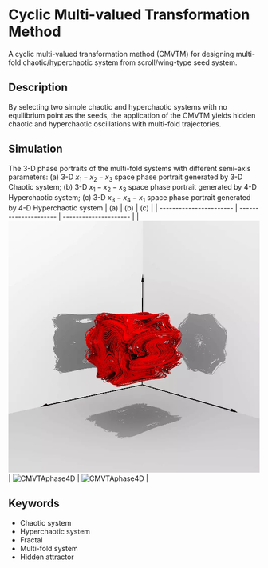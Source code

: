 # Cyclic Multi-valued Transformation Method
A cyclic multi-valued transformation method (CMVTM) for designing multi-fold chaotic/hyperchaotic system from scroll/wing-type seed system.

## Description
By selecting two simple chaotic and hyperchaotic systems with no equilibrium point as the seeds, the application of the CMVTM yields hidden chaotic and hyperchaotic oscillations with multi-fold trajectories. 

## Simulation
The 3-D phase portraits of the multi-fold systems with different semi-axis parameters: (a) 3-D $x_1-x_2-x_3$ space phase portrait generated by 3-D Chaotic system; (b) 3-D $x_1-x_2-x_3$ space phase portrait generated by 4-D Hyperchaotic system; (c) 3-D $x_3-x_4-x_1$ space phase portrait generated by 4-D Hyperchaotic system
| (a)                     | (b)                   | (c)                   |
| ----------------------- | --------------------- | --------------------- |
| ![CMVTAphase3D](./CMVTAphase3D_tra_123_anim.webp) | ![CMVTAphase4D](./CMVTAphase4D_tra_123_anim.webp) | ![CMVTAphase4D](./CMVTAphase4D_tra_341_anim.webp) |

## Keywords
- Chaotic system
- Hyperchaotic system
- Fractal
- Multi-fold system
- Hidden attractor  

